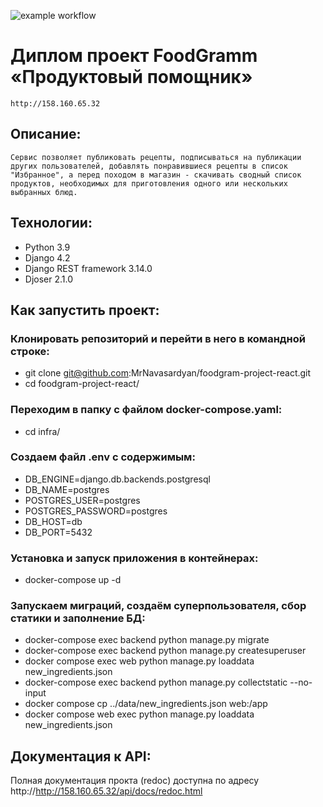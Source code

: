 ![example workflow]()
# Диплом проект FoodGramm «Продуктовый помощник»
```
http://158.160.65.32
```
## Описание:
```
Сервис позволяет публиковать рецепты, подписываться на публикации других пользователей, добавлять понравившиеся рецепты в список "Избранное", а перед походом в магазин - скачивать сводный список продуктов, необходимых для приготовления одного или нескольких выбранных блюд.
```
## Технологии:
* Python 3.9
* Django 4.2
* Django REST framework 3.14.0
* Djoser 2.1.0

## Как запустить проект:

### Клонировать репозиторий и перейти в него в командной строке:
* git clone git@github.com:MrNavasardyan/foodgram-project-react.git
* cd foodgram-project-react/

### Переходим в папку с файлом docker-compose.yaml:
* cd infra/

### Создаем файл .env с содержимым:
* DB_ENGINE=django.db.backends.postgresql
* DB_NAME=postgres
* POSTGRES_USER=postgres
* POSTGRES_PASSWORD=postgres
* DB_HOST=db
* DB_PORT=5432

### Установка и запуск приложения в контейнерах:
* docker-compose up -d

### Запускаем миграций, создаём суперпользователя, сбор статики и заполнение БД:
* docker-compose exec backend python manage.py migrate
* docker-compose exec backend python manage.py createsuperuser
* docker compose exec web python manage.py loaddata new_ingredients.json
* docker-compose exec backend python manage.py collectstatic --no-input
* docker compose cp ../data/new_ingredients.json web:/app
* docker compose web exec python manage.py loaddata new_ingredients.json
## Документация к API:
Полная документация прокта (redoc) доступна по адресу http://http://158.160.65.32/api/docs/redoc.html